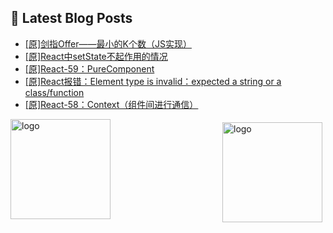 ## 📕 Latest Blog Posts

<!-- BLOG-POST-LIST:START -->
- [[原]剑指Offer——最小的K个数（JS实现）](https://blog.csdn.net/sinat_41696687/article/details/115999098)
- [[原]React中setState不起作用的情况](https://blog.csdn.net/sinat_41696687/article/details/115977916)
- [[原]React-59：PureComponent](https://blog.csdn.net/sinat_41696687/article/details/115974071)
- [[原]React报错：Element type is invalid：expected a string or a class/function](https://blog.csdn.net/sinat_41696687/article/details/115962045)
- [[原]React-58：Context（组件间进行通信）](https://blog.csdn.net/sinat_41696687/article/details/115919562)
<!-- BLOG-POST-LIST:END -->
<img src="https://github-readme-stats.vercel.app/api?username=qq1120637483&show_icons=true" alt="logo" height="160" align="right" style="margin: 5px; margin-bottom: 20px;" />

<img src="https://github-profile-trophy.vercel.app/?username=qq1120637483&theme=flat&column=7" alt="logo" height="160" align="center" style="margin: auto; margin-bottom: 20px;" />


<!--
**qq1120637483/qq1120637483** is a ✨ _special_ ✨ repository because its `README.md` (this file) appears on your GitHub profile.

Here are some ideas to get you started:

- 🔭 I’m currently working on ...
- 🌱 I’m currently learning ...
- 👯 I’m looking to collaborate on ...
- 🤔 I’m looking for help with ...
- 💬 Ask me about ...
- 📫 How to reach me: ...
- 😄 Pronouns: ...
- ⚡ Fun fact: ...
-->
